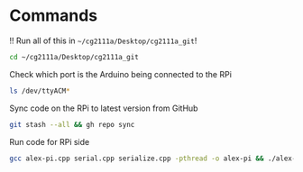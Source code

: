 # Commands

!! Run all of this in `~/cg2111a/Desktop/cg2111a_git`!

```sh
cd ~/cg2111a/Desktop/cg2111a_git
```

Check which port is the Arduino being connected to the RPi

```sh
ls /dev/ttyACM*
```

Sync code on the RPi to latest version from GitHub

```sh
git stash --all && gh repo sync
```

Run code for RPi side

```sh
gcc alex-pi.cpp serial.cpp serialize.cpp -pthread -o alex-pi && ./alex-pi
```
